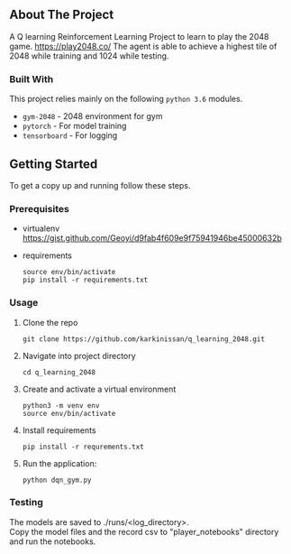 <!-- ABOUT THE PROJECT -->
## About The Project

A Q learning Reinforcement Learning Project to learn to play the 2048 game. https://play2048.co/
The agent is able to achieve a highest tile of 2048 while training and 1024 while testing.
  
 


### Built With
This project relies mainly on the following `python 3.6` modules. 

* `gym-2048` - 2048 environment for gym
* `pytorch` - For model training
* `tensorboard` - For logging



<!-- GETTING STARTED -->
## Getting Started

To get a copy up and running follow these steps.

### Prerequisites

* virtualenv
https://gist.github.com/Geoyi/d9fab4f609e9f75941946be45000632b 

* requirements
    ```shell script
    source env/bin/activate
    pip install -r requirements.txt
    ```

### Usage

1. Clone the repo
    ```shell script
    git clone https://github.com/karkinissan/q_learning_2048.git
    ```
2. Navigate into project directory
    ```shell script
    cd q_learning_2048
    ```
3. Create and activate a virtual environment
    ```shell script
    python3 -m venv env
    source env/bin/activate
    ```
4. Install requirements
    ```shell script
    pip install -r requrements.txt
    ```
5. Run the application:  
    ```shell script
    python dqn_gym.py
   ```
### Testing 
The models are saved to ./runs/<log_directory>.  
Copy the model files and the record csv to "player_notebooks" directory and run the notebooks. 

